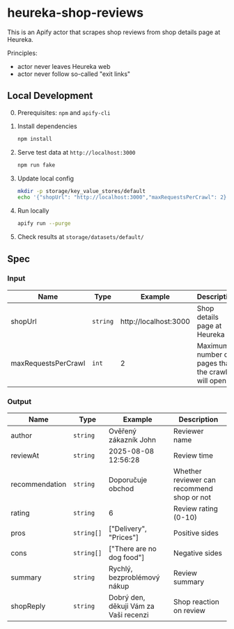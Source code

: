 # heureka-shop-reviews

This is an Apify actor that scrapes shop reviews from shop details page at Heureka.

Principles:

- actor never leaves Heureka web
- actor never follow so-called "exit links"

## Local Development

0. Prerequisites: `npm` and `apify-cli`

1. Install dependencies

    ```bash
    npm install
    ```

2. Serve test data at `http://localhost:3000`

    ```bash
    npm run fake
    ```

3. Update local config

    ```bash
    mkdir -p storage/key_value_stores/default
    echo '{"shopUrl": "http://localhost:3000","maxRequestsPerCrawl": 2}' > storage/key_value_stores/default/INPUT.json
    ```

4. Run locally

    ```bash
    apify run --purge
    ```

5. Check results at `storage/datasets/default/`

## Spec

### Input

| Name | Type | Example | Description |
|---|---|---|---|
| shopUrl | `string` | http://localhost:3000 | Shop details page at Heureka |
| maxRequestsPerCrawl | `int` | 2 | Maximum number of pages that the crawler will open |

### Output
| Name | Type | Example | Description |
|---|---|---|---|
| author | `string` | Ověřený zákazník John | Reviewer name |
| reviewAt | `string` | 2025-08-08 12:56:28 | Review time |
| recommendation | `string` | Doporučuje obchod | Whether reviewer can recommend shop or not |
| rating | `string` | 6 | Review rating (0-10) |
| pros | `string[]` | ["Delivery", "Prices"] | Positive sides |
| cons | `string[]` | ["There are no dog food"] | Negative sides |
| summary | `string` | Rychlý, bezproblémový nákup | Review summary |
| shopReply | `string` | Dobrý den, děkuji Vám za Vaši recenzi | Shop reaction on review |
